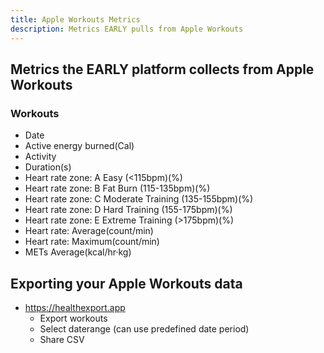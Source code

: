 ```yaml
---
title: Apple Workouts Metrics
description: Metrics EARLY pulls from Apple Workouts
---
```


## Metrics the EARLY platform collects from Apple Workouts

### Workouts

- Date
- Active energy burned(Cal)
- Activity
- Duration(s)
- Heart rate zone: A Easy (<115bpm)(%)
- Heart rate zone: B Fat Burn (115-135bpm)(%)
- Heart rate zone: C Moderate Training (135-155bpm)(%)
- Heart rate zone: D Hard Training (155-175bpm)(%)
- Heart rate zone: E Extreme Training (>175bpm)(%)
- Heart rate: Average(count/min)
- Heart rate: Maximum(count/min)
- METs Average(kcal/hr·kg)

## Exporting your Apple Workouts data

- https://healthexport.app
  - Export workouts
  - Select daterange (can use predefined date period)
  - Share CSV
